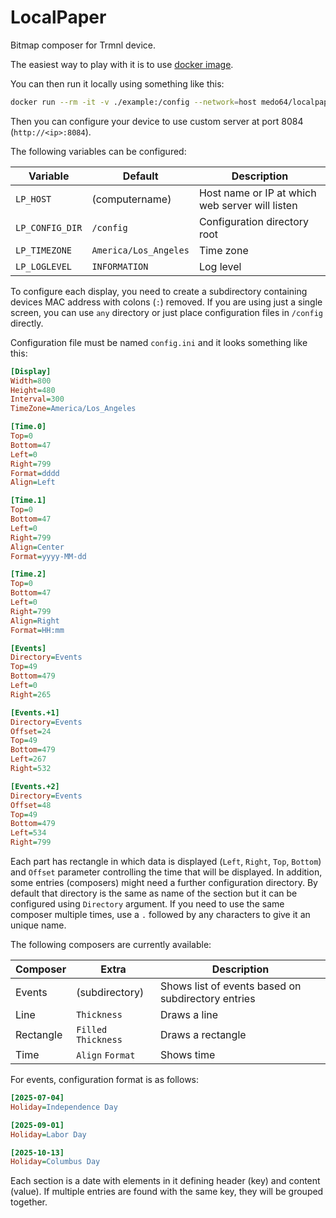 LocalPaper
============

Bitmap composer for Trmnl device.

The easiest way to play with it is to use [docker image](https://hub.docker.com/r/medo64/localpaper).

You can then run it locally using something like this:
~~~sh
docker run --rm -it -v ./example:/config --network=host medo64/localpaper:latest
~~~

Then you can configure your device to use custom server at port 8084 (`http://<ip>:8084`).

The following variables can be configured:

| Variable        | Default               | Description                                     |
|-----------------|-----------------------|-------------------------------------------------|
| `LP_HOST`       | (computername)        | Host name or IP at which web server will listen |
| `LP_CONFIG_DIR` | `/config`             | Configuration directory root                    |
| `LP_TIMEZONE`   | `America/Los_Angeles` | Time zone                                       |
| `LP_LOGLEVEL`   | `INFORMATION`         | Log level                                       |

To configure each display, you need to create a subdirectory containing devices MAC address with colons (`:`) removed.
If you are using just a single screen, you can use `any` directory or just place configuration files in `/config` directly.

Configuration file must be named `config.ini` and it looks something like this:

~~~ini
[Display]
Width=800
Height=480
Interval=300
TimeZone=America/Los_Angeles

[Time.0]
Top=0
Bottom=47
Left=0
Right=799
Format=dddd
Align=Left

[Time.1]
Top=0
Bottom=47
Left=0
Right=799
Align=Center
Format=yyyy-MM-dd

[Time.2]
Top=0
Bottom=47
Left=0
Right=799
Align=Right
Format=HH:mm

[Events]
Directory=Events
Top=49
Bottom=479
Left=0
Right=265

[Events.+1]
Directory=Events
Offset=24
Top=49
Bottom=479
Left=267
Right=532

[Events.+2]
Directory=Events
Offset=48
Top=49
Bottom=479
Left=534
Right=799
~~~

Each part has rectangle in which data is displayed (`Left`, `Right`, `Top`, `Bottom`) and `Offset` parameter controlling the time that will be displayed.
In addition, some entries (composers) might need a further configuration directory. By default that directory is the same as name of the section but it can be configured using `Directory` argument.
If you need to use the same composer multiple times, use a `.` followed by any characters to give it an unique name.

The following composers are currently available:

| Composer  | Extra                | Description                                        |
|-----------|----------------------|----------------------------------------------------|
| Events    | (subdirectory)       | Shows list of events based on subdirectory entries |
| Line      | `Thickness`          | Draws a line                                       |
| Rectangle | `Filled` `Thickness` | Draws a rectangle                                  |
| Time      | `Align` `Format`     | Shows time                                         |

For events, configuration format is as follows:

~~~ini
[2025-07-04]
Holiday=Independence Day

[2025-09-01]
Holiday=Labor Day

[2025-10-13]
Holiday=Columbus Day
~~~

Each section is a date with elements in it defining header (key) and content (value).
If multiple entries are found with the same key, they will be grouped together.
